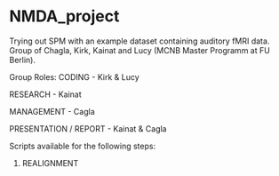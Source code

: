 # NMDA_project

Trying out SPM with an example dataset containing auditory fMRI data. Group of Chagla, Kirk, Kainat and Lucy (MCNB Master Programm at FU Berlin).

Group Roles:
CODING - Kirk & Lucy

RESEARCH - Kainat

MANAGEMENT - Cagla

PRESENTATION / REPORT - Kainat & Cagla


Scripts available for the following steps:
1) REALIGNMENT
